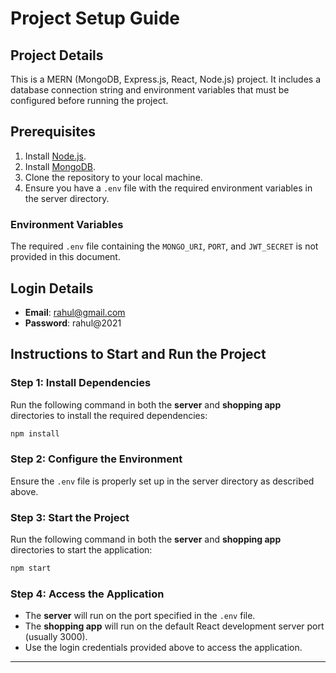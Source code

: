 # Project Setup Guide

## Project Details
This is a MERN (MongoDB, Express.js, React, Node.js) project. It includes a database connection string and environment variables that must be configured before running the project.

## Prerequisites
1. Install [Node.js](https://nodejs.org/).
2. Install [MongoDB](https://www.mongodb.com/docs/manual/installation/).
3. Clone the repository to your local machine.
4. Ensure you have a `.env` file with the required environment variables in the server directory.

### Environment Variables
The required `.env` file containing the `MONGO_URI`, `PORT`, and `JWT_SECRET` is not provided in this document.

## Login Details
- **Email**: rahul@gmail.com
- **Password**: rahul@2021

## Instructions to Start and Run the Project

### Step 1: Install Dependencies
Run the following command in both the **server** and **shopping app** directories to install the required dependencies:
```bash
npm install
```

### Step 2: Configure the Environment
Ensure the `.env` file is properly set up in the server directory as described above.

### Step 3: Start the Project
Run the following command in both the **server** and **shopping app** directories to start the application:
```bash
npm start
```

### Step 4: Access the Application
- The **server** will run on the port specified in the `.env` file.
- The **shopping app** will run on the default React development server port (usually 3000).
- Use the login credentials provided above to access the application.

---
